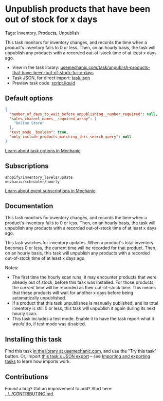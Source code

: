 # Unpublish products that have been out of stock for x days

Tags: Inventory, Products, Unpublish

This task monitors for inventory changes, and records the time when a product's inventory falls to 0 or less. Then, on an hourly basis, the task will unpublish any products with a recorded out-of-stock time of at least x days ago.

* View in the task library: [usemechanic.com/task/unpublish-products-that-have-been-out-of-stock-for-x-days](https://usemechanic.com/task/unpublish-products-that-have-been-out-of-stock-for-x-days)
* Task JSON, for direct import: [task.json](../../tasks/unpublish-products-that-have-been-out-of-stock-for-x-days.json)
* Preview task code: [script.liquid](./script.liquid)

## Default options

```json
{
  "number_of_days_to_wait_before_unpublishing__number_required": null,
  "sales_channel_names__required_array": [
    "Online Store"
  ],
  "test_mode__boolean": true,
  "only_include_products_matching_this_search_query": null
}
```

[Learn about task options in Mechanic](https://docs.usemechanic.com/article/471-task-options)

## Subscriptions

```liquid
shopify/inventory_levels/update
mechanic/scheduler/hourly
```

[Learn about event subscriptions in Mechanic](https://docs.usemechanic.com/article/408-subscriptions)

## Documentation

This task monitors for inventory changes, and records the time when a product's inventory falls to 0 or less. Then, on an hourly basis, the task will unpublish any products with a recorded out-of-stock time of at least x days ago.

This task watches for inventory updates. When a product's total inventory becomes 0 or less, the current time will be recorded for that product. Then, on an hourly basis, this task will unpublish any products with a recorded out-of-stock time of at least x days ago.

Notes:

* The first time the hourly scan runs, it may encounter products that were already out of stock, before this task was installed. For those products, the _current_ time will be recorded as their out-of-stock time. This means that these products will wait for another x days before being automatically unpublished.
* If a product that this task unpublishes is manually published, and its total inventory is still 0 or less, this task will unpublish it again during its next hourly scan.
* This task includes a test mode. Enable it to have the task report what it _would_ do, if test mode was disabled.

## Installing this task

Find this task [in the library at usemechanic.com](https://usemechanic.com/task/unpublish-products-that-have-been-out-of-stock-for-x-days), and use the "Try this task" button. Or, import [this task's JSON export](../../tasks/unpublish-products-that-have-been-out-of-stock-for-x-days.json) – see [Importing and exporting tasks](https://docs.usemechanic.com/article/505-importing-and-exporting-tasks) to learn how imports work.

## Contributions

Found a bug? Got an improvement to add? Start here: [../../CONTRIBUTING.md](../../CONTRIBUTING.md).
